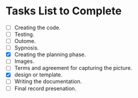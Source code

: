 <h1> Tasks List to Complete </h1>

- [ ] Creating the code.
- [ ] Testing.
- [ ] Outome.
- [ ] Sypnosis.
- [x] Creating the planning phase.
- [ ] Images.
- [ ] Terms and agreement for capturing the picture. 
- [x] design or template.
- [ ] Writing the documentation.
- [ ] Final record presenation.
